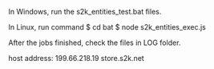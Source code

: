 In Windows, run the s2k_entities_test.bat files.

In Linux, run command
    $ cd bat
    $ node s2k_entities_exec.js

After the jobs finished, check the files in LOG folder.

host address:
199.66.218.19 store.s2k.net
